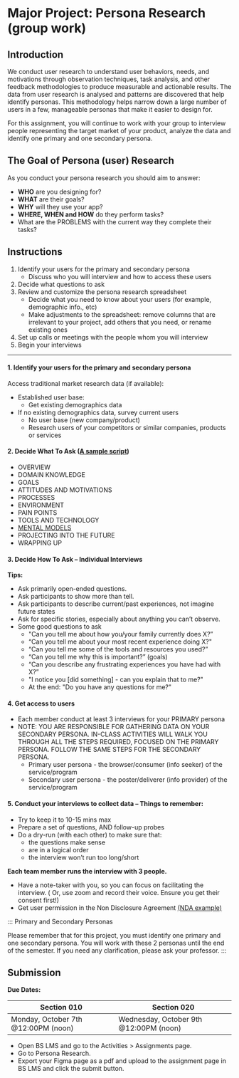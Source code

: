# Major Project: Persona Research (group work)

## Introduction

We conduct user research to understand user behaviors, needs, and motivations through observation techniques, task analysis, and other feedback methodologies to produce measurable and actionable results. The data from user research is analysed and patterns are discovered that help identify personas. This methodology helps narrow down a large number of users in a few, manageable personas that make it easier to design for.

For this assignment, you will continue to work with your group to interview people representing the target market of your product, analyze the data and identify one primary and one secondary persona.

## The Goal of Persona (user) Research

As you conduct your persona research you should aim to answer:

- **WHO** are you designing for?
- **WHAT** are their goals?
- **WHY** will they use your app?
- **WHERE, WHEN and HOW** do they perform tasks?
- What are the PROBLEMS with the current way they complete their tasks?

## Instructions

1. Identify your users for the primary and secondary persona
   - Discuss who you will interview and how to access these users
2. Decide what questions to ask
3. Review and customize the persona research spreadsheet
   - Decide what you need to know about your users (for example, demographic info., etc)
   - Make adjustments to the spreadsheet: remove columns that are irrelevant to your project, add others that you need, or rename existing ones
4. Set up calls or meetings with the people whom you will interview
5. Begin your interviews

---

#### 1. **Identify your users for the primary and secondary persona**

Access traditional market research data (if available):

- Established user base:
  - Get existing demographics data
- If no existing demographics data, survey current users
  - No user base (new company/product)
  - Research users of your competitors or similar companies, products or services

#### 2. **Decide What To Ask** ([A sample script](https://www.smashingmagazine.com/2014/08/a-closer-look-at-personas-part-2/#overview))

- OVERVIEW
- DOMAIN KNOWLEDGE
- GOALS
- ATTITUDES AND MOTIVATIONS
- PROCESSES
- ENVIRONMENT
- PAIN POINTS
- TOOLS AND TECHNOLOGY
- [MENTAL MODELS](https://en.wikipedia.org/wiki/Mental_model)
- PROJECTING INTO THE FUTURE
- WRAPPING UP

#### 3. Decide How To Ask – Individual Interviews

**Tips:**

- Ask primarily open-ended questions.
- Ask participants to show more than tell.
- Ask participants to describe current/past experiences, not imagine future states
- Ask for specific stories, especially about anything you can’t observe.
- Some good questions to ask
  - "Can you tell me about how you/your family currently does X?”
  - “Can you tell me about your most recent experience doing X?"
  - “Can you tell me some of the tools and resources you used?”
  - “Can you tell me why this is important?” (goals)
  - “Can you describe any frustrating experiences you have had with X?”
  - "I notice you [did something] - can you explain that to me?"
  - At the end: "Do you have any questions for me?"

#### 4. Get access to users

- Each member conduct at least 3 interviews for your PRIMARY persona
- NOTE: YOU ARE RESPONSIBLE FOR GATHERING DATA ON YOUR SECONDARY PERSONA. IN-CLASS ACTIVITIES WILL WALK YOU THROUGH ALL THE STEPS REQUIRED, FOCUSED ON THE PRIMARY PERSONA. FOLLOW THE SAME STEPS FOR THE SECONDARY PERSONA.
  - Primary user persona - the browser/consumer (info seeker) of the service/program
  - Secondary user persona - the poster/deliverer (info provider) of the service/program

#### 5. Conduct your interviews to collect data – Things to remember:

- Try to keep it to 10-15 mins max
- Prepare a set of questions, AND follow-up probes
- Do a dry-run (with each other) to make sure that:
  - the questions make sense
  - are in a logical order
  - the interview won’t run too long/short

**Each team member runs the interview with 3 people.**

- Have a note-taker with you, so you can focus on facilitating the interview. ( Or, use zoom and record their voice. Ensure you get their consent first!)
- Get user permission in the Non Disclosure Agreement [(NDA example)](https://docs.google.com/forms/d/1jDQfyZg0oNOnJdgZYecHtr0E1483E683BaEdcUPfyzc/edit?usp=sharing)

::: Primary and Secondary Personas

Please remember that for this project, you must identify one primary and one secondary persona. You will work with these 2 personas until the end of the semester. If you need any clarification, please ask your professor.
:::

## Submission

**Due Dates:**

| Section 010                                          | Section 020                                          |
| ---------------------------------------------------- | ---------------------------------------------------- |
| Monday, October 7th @12:00PM (noon)                  | Wednesday, October 9th @12:00PM (noon)               |

- Open BS LMS and go to the Activities > Assignments page.
- Go to Persona Research.
- Export your Figma page as a pdf and upload to the assignment page in BS LMS and click the submit button.
